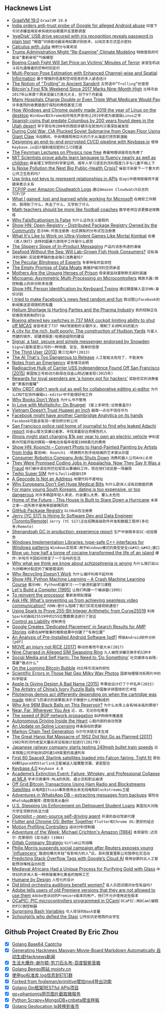 ## Hacknews List


- [GraalVM 19.0](https://www.graalvm.org/docs/release-notes/#1900)  `GraalVM 19.0`
- [India orders anti-trust probe of Google for alleged Android abuse](https://www.reuters.com/article/us-google-india-antitrust-exclusive/exclusive-india-orders-anti-trust-probe-of-google-for-alleged-android-abuse-sources-idUSKCN1SG17O)  `印度下令对涉嫌滥用安卓系统的谷歌展开反垄断调查`
- [‘eyeDisk’ USB drive secured with iris recognition reveals password in plain text](https://www.pentestpartners.com/security-blog/eyedisk-hacking-the-unhackable-again/)  `“眼盘”USB驱动器采用虹膜识别技术，以纯文本方式显示密码`
- [Calculus with Julia](https://calculuswithjulia.github.io/)  `微积分与茱莉亚`
- [Trump Administration Might “Re-Examine” Climate Modeling](https://www.scientificamerican.com/article/trump-administration-might-re-examine-climate-modeling/)  `特朗普政府可能会“重新审视”气候模型`
- [Boeing Crash Fight Will Set Price on Victims&#39; Minutes of Terror](https://www.bloomberg.com/news/articles/2019-05-11/boeing-crash-fight-will-set-price-on-victims-minutes-of-terror)  `波音坠机战斗将为遇难者的恐怖时刻定价`
- [Multi-Person Pose Estimation with Enhanced Channel-wise and Spatial Information](https://arxiv.org/abs/1905.03466)  `基于增强的信道和空间信息的多人姿态估计`
- [The Notion of “Trolling” in Ancient Sanskrit](https://languagelog.ldc.upenn.edu/nll/?p=42700)  `古梵语中“Trolling”的意思`
- [Bitcoin&#39;s First $1k Weekend Since 2017 Marks Nine-Month High](https://www.bloomberg.com/news/articles/2019-05-11/bitcoin-extends-surge-past-7-300-to-highest-since-september)  `比特币自2017年以来首个周末突破1万美元大关，创下9个月新高`
- [Many Hospitals Charge Double or Even Triple What Medicare Would Pay](https://www.nytimes.com/2019/05/09/health/hospitals-prices-medicare.html)  `许多医院的收费是医疗保险的两倍甚至三倍`
- [How Windows and Chrome quietly made 2019 the year of Linux on the desktop](https://www.pcworld.com/article/3394680/how-windows-and-chrome-quietly-made-2019-the-year-of-linux-on-the-desktop.html)  `Windows和Chrome如何悄无声息地让2019年成为桌面版Linux之年`
- [Spanish coins that predate Columbus by 200 years found deep in the Utah desert](https://www.dailymail.co.uk/news/article-7009641/Mystery-Spanish-coins-Utah-desert-predate-Columbus-200-years.html)  `早于哥伦布200年的西班牙硬币在犹他州沙漠深处被发现`
- [During Cold War, CIA Plucked Soviet Submarine from Ocean Floor Using Giant Claw](https://www.smithsonianmag.com/history/during-cold-war-ci-secretly-plucked-soviet-submarine-ocean-floor-using-giant-claw-180972154/)  `冷战期间，中央情报局用巨大的爪子从海底打捞苏联潜艇`
- [Designing an end-to-end encrypted CI/CD pipeline with Keybase.io](https://zemanel.eu/posts/end-to-end-encrypted-ci-cd-pipeline-with-keybase-io/)  `使用Keybase.io设计端到端加密的CI/CD管道`
- [The Feynman Lectures on Physics now free](http://www.feynmanlectures.caltech.edu/)  `费曼物理讲座现在免费了`
- [MIT Scientists prove adults learn language to fluency nearly as well as children](https://medium.com/@chacon/mit-scientists-prove-adults-learn-language-to-fluency-nearly-as-well-as-children-1de888d1d45f)  `麻省理工学院的科学家证明，成年人学习语言的流利程度几乎与儿童不相上下`
- [Is Noise Pollution the Next Big Public-Health Crisis?](https://www.newyorker.com/magazine/2019/05/13/is-noise-pollution-the-next-big-public-health-crisis)  `噪音污染是下一个重大的公共卫生危机吗?`
- [Use links not keys to represent relationships in APIs](https://cloudblog.withgoogle.com/products/application-development/api-design-why-you-should-use-links-not-keys-to-represent-relationships-in-apis/)  `在api中使用链接而不是键来表示关系`
- [TCP/IP over Amazon Cloudwatch Logs](https://medium.com/clog/tcp-ip-over-amazon-cloudwatch-logs-c1cf08f2296c)  `通过Amazon Cloudwatch日志的TCP/IP`
- [What I gained, lost and learned while working for Microsoft](https://medium.com/@alicjaes/saying-goodbye-to-microsoft-bb5db8662656)  `在微软工作期间，我得到了什么，失去了什么，又学到了什么`
- [Math teachers should be more like football coaches](https://www.nytimes.com/2019/05/11/opinion/sunday/math-teaching-football.html)  `数学老师应该更像足球教练`
- [Why Falsificationism Is False](https://necpluribusimpar.net/why-falsificationism-is-false/)  `为什么证伪主义是假的`
- [Show HN: Open-Registry – Distributed Package Registry Owned by the Community](https://open-registry.dev/)  `显示HN:开放注册表-社区拥有的分布式包注册表`
- [What It&#39;s Like to Work on Ultra-Violent Games Like Mortal Kombat](https://www.kotaku.com.au/2019/05/id-have-these-extremely-graphic-dreams-what-its-like-to-work-on-ultra-violent-games-like-mortal-kombat-11/)  `在像《真人快打》这样的超暴力游戏中工作是什么感觉`
- [The Slippery Slope of In-Product Messaging](https://matthewstrom.com/writing/wayfinding.html)  `产品内消息传递的滑坡`
- [Seafood Without the Sea: Will Lab-Grown Fish Hook Consumers?](https://www.npr.org/sections/thesalt/2019/05/05/720041152/seafood-without-the-sea-will-lab-grown-fish-hook-consumers)  `没有海洋的海鲜:实验室养殖的鱼会吸引消费者吗?`
- [The Peculiar Blindness of Experts](https://www.theatlantic.com/magazine/archive/2019/06/how-to-predict-the-future/588040/)  `专家特有的盲目性`
- [The Empty Promise of Data Moats](https://a16z.com/2019/05/09/data-network-effects-moats/)  `数据护城河的空洞承诺`
- [Mothers Are the Unsung Heroes of Prison](https://www.themarshallproject.org/2019/05/09/why-mothers-are-the-unsung-heroes-of-prison)  `母亲是监狱里默默无闻的英雄`
- [Microamp: Asymmetric Multi-Processing on Microcontrollers](https://blog.japaric.io/microamp/)  `微放大器:微控制器上的非对称多处理`
- [Show HN: Person Identification by Keyboard Typing](https://gradtype.darksi.de/)  `通过键盘输入显示HN:身份识别`
- [I tried to make Facebook&#39;s news feed random and fun](https://www.theatlantic.com/magazine/archive/2019/06/facebook-news-feed-hack/588043/)  `我试图让Facebook的新闻推送变得随机而有趣`
- [Helium Shortage Is Hurting Parties and the Pharma Industry](https://www.bloomberg.com/news/articles/2019-05-11/helium-shortage-is-hurting-parties-and-the-pharma-industry)  `氦的短缺正在损害政党和制药行业`
- [Boeing altered key switches in 737 MAX cockpit limiting ability to shut off MCAS](https://www.seattletimes.com/business/boeing-aerospace/boeing-altered-key-switches-in-737-max-cockpit-limiting-ability-to-shut-off-mcas/)  `波音改变了737 MAX驾驶舱的关键开关，限制了关闭MCAS的能力`
- [A city for the rich, built poorly: The construction of Hudson Yards](https://www.villagespoke.com/2019/05/03/a-city-for-the-rich-built-poorly-the-construction-of-hudson-yards/)  `为富人而建的城市，却建得很差:哈德逊庭院的建设`
- [Signal, a fast, secure and simple messenger endorsed by Snowden](https://www.signal.org/)  `Signal是斯诺登认可的一种快捷、安全、简单的信使`
- [The Third User (2013)](https://asktog.com/atc/the-third-user/)  `第三位用户(2013)`
- [The AI That&#39;s Too Dangerous to Release](https://blog.floydhub.com/gpt2/)  `人工智能太危险了，不能发布`
- [Notes from an Emergency](https://idlewords.com/talks/senate_testimony.2019.5.htm)  `紧急情况说明`
- [Radioactive Hulk of Carrier USS Independence Found Off San Francisco (2015)](https://telstarlogistics.typepad.com/telstarlogistics/2015/04/radioactive-wreck-of-aircraft-carrier-uss-independence-located-off-san-francisco-coast.html)  `美国独立号核动力航母在旧金山附近被发现(2015年)`
- [Rewards for loyal spenders are &#39;a honey pot for hackers&#39;](https://www.nytimes.com/2019/05/11/business/rewards-loyalty-program-fraud-security.html)  `奖励忠实的消费者是“黑客的蜜罐”`
- [Why CRDT didn&#39;t work out as well for collaborative editing xi-editor](https://github.com/xi-editor/xi-editor/issues/1187#issuecomment-491473599)  `为什么CRDT在协作编辑xi-editor中不能很好地工作`
- [Why Books Don’t Work](https://andymatuschak.org/books/)  `为什么书不管用`
- [In Love with Multiplicity: On Bruegel](https://www.nybooks.com/articles/2019/05/23/bruegel-love-multiplicity/)  `《爱上多样性:论勃鲁盖尔》`
- [Vietnam Doesn’t Trust Huawei an Inch](https://foreignpolicy.com/2019/05/09/vietnam-doesnt-trust-huawei-an-inch/)  `越南一点也不信任华为`
- [Facebook might have another Cambridge Analytica on its hands](https://techcrunch.com/2019/05/10/facebook-rankwave-lawsuit/)  `Facebook可能会有另一家剑桥分析公司`
- [San Francisco police raid home of journalist to find who leaked Adachi report](https://www.sfexaminer.com/the-city/san-francisco-police-raid-home-of-journalist-to-find-leak-in-adachi-death/)  `旧金山警方突袭记者家，寻找泄露安达奇报告的人`
- [Illinois might start charging $1k per year to own an electric vehicle](https://www.chicagotribune.com/business/ct-biz-electric-vehicle-fee-illinois-20190509-story.html)  `伊利诺斯州可能开始对拥有一辆电动车每年收取1000美元的费用`
- [Show HN: Koonchi – Convert Photo to Hand-Painted Painting by Artists from India](https://koonchi.com)  `展览HN: Koonchi -转换照片到手绘绘画的艺术家从印度`
- [Consumer Robotics Company Anki Shuts Down](https://spectrum.ieee.org/automaton/robotics/home-robots/consumer-robotics-company-anki-abruptly-shuts-down)  `消费机器人公司Anki关闭`
- [They Were Promised Coding Jobs in Appalachia. Now They Say It Was a Fraud](https://www.nytimes.com/2019/05/12/us/mined-minds-west-virginia-coding.html)  `他们被许诺在阿巴拉契亚从事编码工作。现在他们说这是一场骗局`
- [Twilio Super SIM](https://www.twilio.com/wireless/super-sim)  `为什么Twilio超级SIM`
- [A Geocode Is Not an Address](https://www.wired.com/story/geocode-address-puerto-rico-hurricane-maria/)  `地理代码不是地址`
- [Why Europeans Don’t Get Huge Medical Bills](https://www.theatlantic.com/health/archive/2019/04/do-europeans-get-big-medical-bills/586906/)  `为什么欧洲人没有巨额医药费`
- [For many young South Koreans, dating is too expensive, or too dangerous](https://www.cnn.com/2019/05/11/asia/south-korea-dating-intl/index.html)  `对许多韩国年轻人来说，约会要么太贵，要么太危险`
- [Home of the Future - This House Is Built to Stare Down a Hurricane](https://www.bloomberg.com/news/articles/2019-05-11/home-of-the-future-will-withstand-whatever-wild-weather-comes)  `未来之家——这所房子是用来抵御飓风的`
- [GitHub Package Registry](https://github.com/features/package-registry)  `GitHub包注册表`
- [Jerry (YC S17) Is Hiring Sr Software Dev and Data Engineer (Toronto/Remote)](https://getjerry.com/careers)  `Jerry (YC S17)正在招聘高级软件开发和数据工程师(多伦多/Remote)`
- [Shenandoah GC in production: experience report](http://clojure-goes-fast.com/blog/shenandoah-in-production/)  `生产中谢南多亚GC:经验报告`
- [Windows Implementation Libraries: type-safe C&#43;&#43; interfaces for Windows patterns](https://github.com/Microsoft/wil)  `Windows实现库:用于Windows模式的类型安全c&#43;&#43;接口`
- [Blow up: how half a tonne of cocaine transformed the life of an island](https://www.theguardian.com/society/2019/may/10/blow-up-how-half-a-tonne-of-cocaine-transformed-the-life-of-an-island)  `爆炸:半吨可卡因如何改变了一个岛屿的生活`
- [Why what we think we know about schizophrenia is wrong](https://www.theguardian.com/books/2019/may/11/nathan-filer-schizophrenia)  `为什么我们自以为对精神分裂症的了解是错误的`
- [Why Recycling Doesn&#39;t Work](https://thewalrus.ca/why-recycling-doesnt-work/)  `为什么循环利用不起作用`
- [Show HN: Python Machine Learning – A Crash Machine Learning Course](https://github.com/machinelearningmindset/machine-learning-course)  `展示HN: Python机器学习-一个崩溃机器学习课程`
- [Let&#39;s Build a Compiler (1995)](https://xmonader.github.io/letsbuildacompiler-pretty/)  `让我们构建一个编译器(1995)`
- [To reinvent the processor](https://medium.com/@veedrac/to-reinvent-the-processor-671139a4a034)  `重新发明处理器`
- [Ask HN: What&#39;s preventing us from achieving seamless video communication?](item?id=19890301)  `问HN:是什么阻碍了我们实现无缝视频通信?`
- [Using Spark to Prove 255-Bit Integer Arithmetic from Curve25519](https://blog.adacore.com/using-spark-to-prove-255-bit-integer-arithmetic-from-curve25519)  `利用Spark对曲线25519中的255位整数算法进行了验证`
- [Control as Liability](https://vitalik.ca/general/2019/05/09/control_as_liability.html)  `控制责任`
- [Google Creates &#39;Dedicated Placement&#39; in Search Results for AMP Stories](https://venturebeat.com/2019/05/09/google-creates-dedicated-placement-in-search-results-for-amp-stories-starting-with-travel-category/)  `谷歌在AMP故事的搜索结果中创建了“专用位置”`
- [An Analysis of Pre-Installed Android Software [pdf]](http://eprints.networks.imdea.org/1959/1/An_Analysis_of_Pre-installed_Android_Software_2019_EN.pdf)  `预装Android软件分析[pdf]`
- [MOVE an injury not RICE (2017)](https://thischangedmypractice.com/move-an-injury-not-rice/)  `移动伤害而不是大米(2017)`
- [Nine Charged in Alleged SIM Swapping Ring](https://krebsonsecurity.com/2019/05/nine-charged-in-alleged-sim-swapping-ring/)  `九人被控涉嫌交换手机SIM卡`
- [Social Media and Self Harm: The Need to ‘Do Something’](https://www.thesociologicalreview.com/the-need-to-do-something/)  `社交媒体与自残:需要“做点什么”`
- [On the Looming Bitcoin Bubble](https://prestonbyrne.com/2019/05/03/on-the-looming-bitcoin-bubble/)  `对比特币泡沫的担忧`
- [Scientific Errors in Those Nat Geo Milky Way Photos](https://petapixel.com/2019/05/10/scientific-errors-in-those-nat-geo-milky-way-photos/)  `国家地理银河系照片中的科学错误`
- [Apple Is Giving Design A Bad Name (2015)](https://www.fastcompany.com/3053406/how-apple-is-giving-design-a-bad-name)  `苹果给设计打了个坏名声(2015)`
- [The Artistry of China’s Ivory Puzzle Balls](https://www.atlasobscura.com/articles/puzzle-balls-from-guangzhou)  `中国象牙拼图球的艺术性`
- [Pilotwings demos act differently depending on when the cartridge was made](https://twitter.com/Foone/status/1126996260026605568)  `领航试飞员演示的效果取决于子弹是什么时候制成的`
- [Why Are 96M Black Balls on This Reservoir?](https://www.youtube.com/watch?time_continue=723&amp;v=uxPdPpi5W4o)  `为什么水库上会有96米高的黑球?`
- [Near, Far, Wherever You Are](https://reallifemag.com/near-far-wherever-you-are/)  `近，远，无论你在哪里`
- [The speed of BGP network propagation](https://blog.benjojo.co.uk/post/speed-of-bgp-network-propagation)  `BGP网络传播速度`
- [Autonomous Driving Inside the Heart](https://hms.harvard.edu/news/first-medical-robotics)  `心脏内部的自动驾驶`
- [An Update on Spline Licensing](https://raphlinus.github.io/curves/2019/05/10/spline-licensing-update.html)  `样条授权的更新`
- [Markov Chain Text Generation](https://blog.demofox.org/2019/05/11/markov-chain-text-generation/)  `马尔可夫链文本生成`
- [The Great Hanoi Rat Massacre of 1902 Did Not Go as Planned (2017)](https://www.atlasobscura.com/articles/hanoi-rat-massacre-1902)  `1902年的河内老鼠大屠杀并没有按计划进行(2017年)`
- [Japanese railway company starts testing 249mph bullet train speeds](https://arstechnica.com/cars/2019/05/japanese-railway-company-starts-testing-249mph-bullet-train-speeds/)  `日本铁路公司开始测试时速249英里的高速列车`
- [First 60 SpaceX Starlink satellites loaded into Falcon fairing. Tight fit](https://twitter.com/elonmusk/status/1127388838362378241)  `首批60颗SpaceX的Starlink卫星被送入猎鹰整流罩。紧密配合`
- [Keybase 4.0](https://github.com/keybase/client/releases/tag/v4.0.0)  `Keybase 4.0`
- [Academe’s Extinction Event: Failure, Whiskey, and Professional Collapse at MLA](https://www.chronicle.com/interactives/20190510-academes-extinction-event?key=mi0Bff1vaLHL09_no2Emg10qt7p80aeegQ9TpB5QAj7CR1-6q-W9WwTJh5LxzsF5eE5sNW1ZWEw0VFIzbE5mV0lfRVA3dl9PLUFXM25Wak0zVFExU05vczcwQQ)  `学术灭绝事件:MLA的失败、威士忌和职业崩溃`
- [Off Grid ₿Itcoin Transactions Using Ham Radio and Blockstreams Satellites](https://www.youtube.com/watch?time_continue=6&amp;v=cFhHD64w2wM)  `从电网₿Itcoin事务使用业余无线电和Blockstreams卫星`
- [Adventures in WhatsApp DB – extracting messages from backups](https://medium.com/@1522933668924/extracting-whatsapp-messages-from-backups-with-code-examples-49186de94ab4)  `冒险在WhatsApp数据库-提取信息从备份`
- [U.S. Stepping Up Enforcement on Delinquent Student Loans](https://www.bloomberg.com/news/articles/2019-05-12/u-s-stepping-up-enforcement-on-delinquent-student-loans)  `美国加大对拖欠学生贷款的执法力度`
- [Openpilot – open-source self-driving agent](https://github.com/commaai/openpilot)  `开源的自动驾驶代理`
- [Flutter and Chrome OS: Better Together](https://developers.googleblog.com/2019/05/flutter-and-chrome-os-better-together.html)  `Flutter和Chrome OS:更好的组合`
- [Motion Profiling Controllers](https://steampunc.github.io/post/2017/04/07/motion-profiling.html)  `运动分析控制器`
- [Adventure of the Week: Michael Crichton&#39;s Amazon (1984)](http://gamingafter40.blogspot.com/2010/02/adventure-of-week-michael-crichtons.html)  `本周冒险:迈克尔·克莱顿的《亚马逊》(1984)`
- [Gitlab Company Strategy](https://about.gitlab.com/company/strategy/)  `Gitlab公司战略`
- [Philip Morris suspends social campaign after Reuters exposes young &#39;influencers&#39;](https://mobile.reuters.com/article/idUSKCN1SH02K)  `路透社曝光年轻“有影响力的人”后，菲利普莫里斯公司暂停社交活动`
- [Predicting Stack Overflow Tags with Google’s Cloud AI](https://stackoverflow.blog/2019/05/06/predicting-stack-overflow-tags-with-googles-cloud-ai/)  `使用谷歌的云人工智能预测堆栈溢出标签`
- [Medieval Africans Had a Unique Process for Purifying Gold with Glass](https://www.atlasobscura.com/articles/medieval-african-gold)  `中世纪的非洲人有一种用玻璃净化黄金的独特工艺`
- [Humane by Design](https://humanebydesign.com/)  `人性化的设计`
- [Did blind orchestra auditions benefit women?](https://statmodeling.stat.columbia.edu/2019/05/11/did-blind-orchestra-auditions-really-benefit-women/)  `盲人乐团试镜对女性有益吗?`
- [Adobe tells users of old Premiere versions that they are not allowed to use them](https://twitter.com/ashleylynch/status/1126899335419981824)  `Adobe告诉旧的Premiere版本的用户，他们不允许使用这些版本`
- [OCaPIC: PIC microcontrollers programmed in OCaml](http://www.algo-prog.info/ocapic/web/)  `OCaPIC:用OCaml编程的PIC微控制器`
- [Surprising Bash Variables](https://zwischenzugs.com/2019/05/11/seven-surprising-bash-variables/)  `令人惊讶的Bash变量`
- [Schoolgirls who defied the Stasi](https://www.theguardian.com/world/2019/may/11/schoolgirls-defied-the-stasi-across-the-border)  `公然反抗史塔西的女学生`

## Github Project Created By Eric Zhou

- [x] [Golang Base64 Captcha](https://github.com/mojocn/base64Captcha)
- [x] [Generating Hacknews Maoyan-Movie-Board Markdown Automatically 自动生成Hacknews新闻](https://github.com/dejavuzhou/md-genie)
- [x] [生活大爆炸-谢尔顿-剪刀石头布-百度智能音箱](https://github.com/mojocn/dueros-bang-game)
- [x] [Golang Beego网站 mojotv.cn](https://github.com/mojocn/www.mojotv.cn)
- [x] [使用go标准库,log信息到钉钉群](https://github.com/mojocn/dooger)
- [x] [Forked from fogleman/primitive增加mp4导出功能](https://github.com/mojocn/primitive)
- [x] [Golang Gin框架RESTful APIs项目](https://github.com/JJJJJJJerk/ezier-golang-web-api-framework)
- [x] [go+phantomjs网页图片截取微服务](https://github.com/mojocn/screen_shot)
- [x] [Python Scrapy+MongoDB+cnbeta爬虫样板](https://github.com/mojocn/scrapy_mongodb_boilerplate_cnbeta)
- [x] [Golang Geolocation Ip转换到省市](https://github.com/mojocn/ip2location)